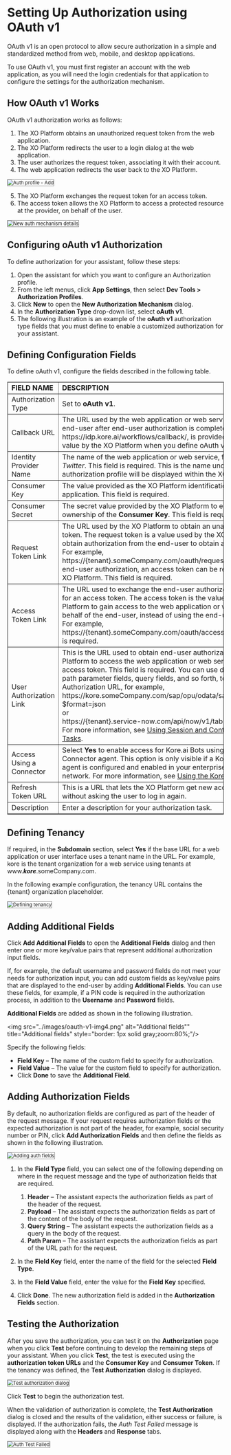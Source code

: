 # Setting Up Authorization using OAuth v1

OAuth v1 is an open protocol to allow secure authorization in a simple and standardized method from web, mobile, and desktop applications.

To use OAuth v1, you must first register an account with the web application, as you will need the login credentials for that application to configure the settings for the authorization mechanism.


## How OAuth v1 Works

OAuth v1 authorization works as follows:

1. The XO Platform obtains an unauthorized request token from the web application.
2. The XO Platform redirects the user to a login dialog at the web application.
3. The user authorizes the request token, associating it with their account.
4. The web application redirects the user back to the XO Platform.  
<img src="../images/basic-auth-img2.png" alt="Auth profile - Add" title="Auth profile - Add" style="border: 1px solid gray;zoom:80%;"/>

5. The XO Platform exchanges the request token for an access token.
6. The access token allows the XO Platform to access a protected resource at the provider, on behalf of the user.  
<img src="../images/oauth-v1-img2.png" alt="New auth mechanism details" title="New auth mechanism details" style="border: 1px solid gray;zoom:80%;"/>


## Configuring oAuth v1 Authorization

To define authorization for your assistant, follow these steps:

1. Open the assistant for which you want to configure an Authorization profile.
2. From the left menus, click **App Settings**, then select **Dev Tools > Authorization Profiles**.
3. Click **New** to open the **New Authorization Mechanism** dialog.
4. In the **Authorization Type** drop-down list, select **oAuth v1**.
5. The following illustration is an example of the **oAuth v1** authorization type fields that you must define to enable a customized authorization for your assistant.


## Defining Configuration Fields

To define oAuth v1, configure the fields described in the following table.


<table border="1">
  <tr>
   <td><strong>FIELD NAME</strong>
   </td>
   <td><strong>DESCRIPTION</strong>
   </td>
  </tr>
  <tr>
   <td>Authorization Type
   </td>
   <td>Set to <strong>oAuth v1</strong>.
   </td>
  </tr>
  <tr>
   <td>Callback URL
   </td>
   <td>The URL used by the web application or web service to redirect the end-user after end-user authorization is complete. This value, https://idp.kore.ai/workflows/callback/,  is provided as a read-only value by the XO Platform when you define oAuth v1 settings.
   </td>
  </tr>
  <tr>
   <td>Identity Provider Name
   </td>
   <td>The name of the web application or web service, for example, <em>Twitter</em>. This field is required. This is the name under which the authorization profile will be displayed within the XO Platform.
   </td>
  </tr>
  <tr>
   <td>Consumer Key
   </td>
   <td>The value provided as the XO Platform identification to the web application. This field is required.
   </td>
  </tr>
  <tr>
   <td>Consumer Secret
   </td>
   <td>The secret value provided by the XO Platform to establish ownership of the <strong>Consumer Key</strong>. This field is required.
   </td>
  </tr>
  <tr>
   <td>Request Token Link
   </td>
   <td>The URL used by the XO Platform to obtain an unauthorized request token. The request token is a value used by the XO Platform to obtain authorization from the end-user to obtain an access token. For example, https://{tenant}.someCompany.com/oauth/request_token. After end-user authorization, an access token can be requested by the XO Platform. This field is required.
   </td>
  </tr>
  <tr>
   <td>Access Token Link
   </td>
   <td>The URL used to exchange the end-user authorized request token for an access token. The access token is the value used by the XO Platform to gain access to the web application or web service on behalf of the end-user, instead of using the end-user credentials. For example, https://{tenant}.someCompany.com/oauth/access_token. This field is required.
   </td>
  </tr>
  <tr>
   <td>User Authorization Link
   </td>
   <td>This is the URL used to obtain end-user authorization for the XO Platform to access the web application or web service using the access token. This field is required. You can use dynamic fields, path parameter fields, query fields, and so forth, to define the Authorization URL, for example,
<br>
     https://kore.someCompany.com/sap/opu/odata/sap/{{authfield1}}/?$format=json
<br>
or
<br>
https://{tenant}.service-now.com/api/now/v1/table/incident
<br>
For more information, see <a href="../../../../automation/use-cases/using-session-and-context-variables" target="_blank">Using Session and Context Variables in Tasks</a>.
   </td>
  </tr>
  <tr>
   <td>Access Using a Connector
   </td>
   <td>Select <strong>Yes</strong> to enable access for Kore.ai Bots using the Kore.ai Connector agent. This option is only visible if a Kore.ai Connector agent is configured and enabled in your enterprise on-premises network. For more information, see <a href="../../../../administration/kore-ai-connector" target="_blank">Using the Kore.ai Connector</a>.
   </td>
  </tr>
  <tr>
   <td>Refresh Token URL
   </td>
   <td>This is a URL that lets the XO Platform get new access tokens without asking the user to log in again.
   </td>
  </tr>
  <tr>
   <td>Description
   </td>
   <td>Enter a description for your authorization task. 
   </td>
  </tr>
</table>


## Defining Tenancy

If required, in the **Subdomain** section, select **Yes** if the base URL for a web application or user interface uses a tenant name in the URL. For example, kore is the tenant organization for a web service using tenants at www.**_kore_**.someCompany.com.

In the following example configuration, the tenancy URL contains the {tenant} organization placeholder.

<img src="../images/oauth-v1-img3.png" alt="Defining tenancy" title="Defining tenancy" style="border: 1px solid gray;zoom:80%;"/>


## Adding Additional Fields

Click **Add Additional Fields** to open the **Additional Fields** dialog and then enter one or more key/value pairs that represent additional authorization input fields.

If, for example, the default username and password fields do not meet your needs for authorization input, you can add custom fields as key/value pairs that are displayed to the end-user by adding **Additional Fields**. You can use these fields, for example, if a PIN code is required in the authorization process, in addition to the **Username** and **Password** fields.

**Additional Fields** are added as shown in the following illustration.

<img src="../images/oauth-v1-img4.png" alt="Additional fields"" title="Additional fields" style="border: 1px solid gray;zoom:80%;"/>

Specify the following fields:

* **Field Key** – The name of the custom field to specify for authorization.
* **Field Value** – The value for the custom field to specify for authorization.
* Click **Done** to save the **Additional Field**.


## Adding Authorization Fields

By default, no authorization fields are configured as part of the header of the request message. If your request requires authorization fields or the expected authorization is not part of the header, for example, social security number or PIN, click **Add Authorization Fields** and then define the fields as shown in the following illustration.

<img src="../images/oauth-v1-img5.png" alt="Adding auth fields" title="Adding auth fields" style="border: 1px solid gray;zoom:80%;"/>

1. In the **Field Type** field, you can select one of the following depending on where in the request message and the type of authorization fields that are required.
    1. **Header** – The assistant expects the authorization fields as part of the header of the request.
    2. **Payload** – The assistant expects the authorization fields as part of the content of the body of the request.
    3. **Query String** – The assistant expects the authorization fields as a query in the body of the request.
    4. **Path Param** – The assistant expects the authorization fields as part of the URL path for the request.

2. In the **Field Key** field, enter the name of the field for the selected **Field Type**.
3. In the **Field Value** field, enter the value for the **Field Key** specified.
4. Click **Done**. The new authorization field is added in the **Authorization Fields** section.


## Testing the Authorization

After you save the authorization, you can test it on the **Authorization** page when you click **Test** before continuing to develop the remaining steps of your assistant. When you click **Test**, the test is executed using the **authorization token URLs** and the **Consumer Key** and **Consumer Token**. If the tenancy was defined, the **Test Authorization** dialog is displayed. 

<img src="../images/oauth-v1-img6.png" alt="Test authorization dialog" title="Test authorization dialog" style="border: 1px solid gray;zoom:80%;"/>

Click **Test** to begin the authorization test. 

When the validation of authorization is complete, the **Test Authorization** dialog is closed and the results of the validation, either success or failure, is displayed. If the authorization fails, the _Auth Test Failed_ message is displayed along with the **Headers** and **Response** tabs.

<img src="../images/oauth-v1-img7.png" alt="Auth Test Failed" title="Auth Test Failed" style="border: 1px solid gray;zoom:80%;"/>